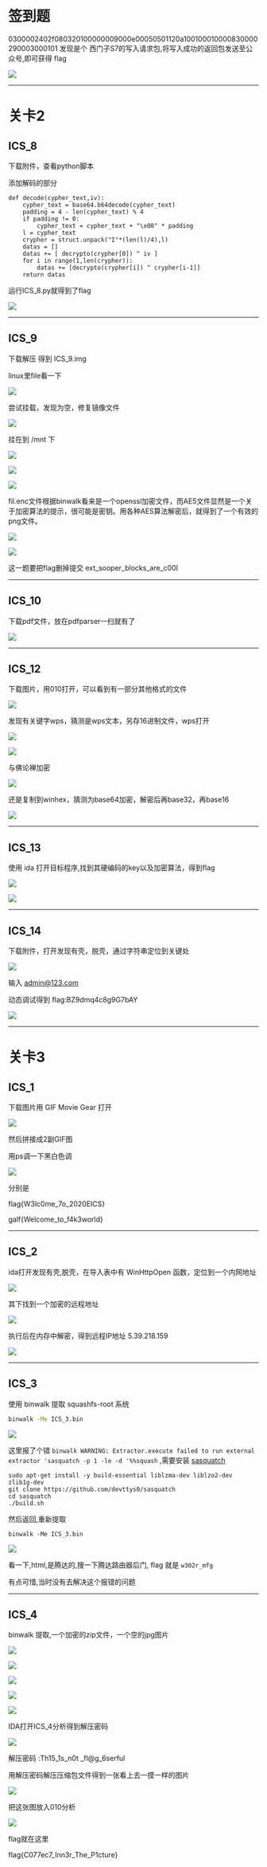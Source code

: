 # 签到题

0300002402f080320100000009000e00050501120a100100010000830000290003000101 发现是个 西门子S7的写入请求包,将写入成功的返回包发送至公众号,即可获得 flag

![](../../../../assets/img/Security/CTF/writeup/2020-9-中能融合杯工控CTF-writeup/1.png)

---

# 关卡2
## ICS_8

下载附件，查看python脚本

添加解码的部分

```plain
def decode(cypher_text,iv):
    cypher_text = base64.b64decode(cypher_text)
    padding = 4 - len(cypher_text) % 4
    if padding != 0:
        cypher_text = cypher_text + "\x00" * padding
    l = cypher_text
    crypher = struct.unpack("I"*(len(l)/4),l)
    datas = []
    datas += [ decrypto(crypher[0]) ^ iv ]
    for i in range(1,len(crypher)):
        datas += [decrypto(crypher[i]) ^ crypher[i-1]]
    return datas
```

运行ICS_8.py就得到了flag

![](../../../../assets/img/Security/CTF/writeup/2020-9-中能融合杯工控CTF-writeup/2.png)

---

## ICS_9

下载解压 得到 ICS_9.img

linux里file看一下

![](../../../../assets/img/Security/CTF/writeup/2020-9-中能融合杯工控CTF-writeup/3.png)

尝试挂载，发现为空，修复镜像文件

![](../../../../assets/img/Security/CTF/writeup/2020-9-中能融合杯工控CTF-writeup/4.png)

挂在到 /mnt 下

![](../../../../assets/img/Security/CTF/writeup/2020-9-中能融合杯工控CTF-writeup/5.png)

![](../../../../assets/img/Security/CTF/writeup/2020-9-中能融合杯工控CTF-writeup/6.png)

![](../../../../assets/img/Security/CTF/writeup/2020-9-中能融合杯工控CTF-writeup/7.png)

fil.enc文件根据binwalk看来是一个openssl加密文件，而AE5文件显然是一个关于加密算法的提示，很可能是密钥。用各种AES算法解密后，就得到了一个有效的png文件。

![](../../../../assets/img/Security/CTF/writeup/2020-9-中能融合杯工控CTF-writeup/8.png)

![](../../../../assets/img/Security/CTF/writeup/2020-9-中能融合杯工控CTF-writeup/9.png)

这一题要把flag删掉提交 ext_sooper_blocks_are_c00I

---

## ICS_10

下载pdf文件，放在pdfparser一扫就有了

![](../../../../assets/img/Security/CTF/writeup/2020-9-中能融合杯工控CTF-writeup/10.png)

---

## ICS_12

下载图片，用010打开，可以看到有一部分其他格式的文件

![](../../../../assets/img/Security/CTF/writeup/2020-9-中能融合杯工控CTF-writeup/11.png)

发现有关键字wps，猜测是wps文本，另存16进制文件，wps打开

![](../../../../assets/img/Security/CTF/writeup/2020-9-中能融合杯工控CTF-writeup/12.png)

![](../../../../assets/img/Security/CTF/writeup/2020-9-中能融合杯工控CTF-writeup/13.png)

与佛论禅加密

![](../../../../assets/img/Security/CTF/writeup/2020-9-中能融合杯工控CTF-writeup/14.png)

还是复制到winhex，猜测为base64加密，解密后再base32，再base16

![](../../../../assets/img/Security/CTF/writeup/2020-9-中能融合杯工控CTF-writeup/15.png)

---

## ICS_13

使用 ida 打开目标程序,找到其硬编码的key以及加密算法，得到flag

![](../../../../assets/img/Security/CTF/writeup/2020-9-中能融合杯工控CTF-writeup/16.png)


![](../../../../assets/img/Security/CTF/writeup/2020-9-中能融合杯工控CTF-writeup/17.png)

---

## ICS_14

下载附件，打开发现有壳，脱壳，通过字符串定位到关键处

![](../../../../assets/img/Security/CTF/writeup/2020-9-中能融合杯工控CTF-writeup/18.png)

输入 admin@123.com

动态调试得到 flag:BZ9dmq4c8g9G7bAY

![](../../../../assets/img/Security/CTF/writeup/2020-9-中能融合杯工控CTF-writeup/19.png)

---

# 关卡3

## ICS_1

下载图片用 GIF Movie Gear 打开

![](../../../../assets/img/Security/CTF/writeup/2020-9-中能融合杯工控CTF-writeup/20.png)

然后拼接成2副GIF图

用ps调一下黑白色调

![](../../../../assets/img/Security/CTF/writeup/2020-9-中能融合杯工控CTF-writeup/21.png)

分别是

flag{W3lc0me_7o_2020EICS}

galf{Welcome_to_f4k3world}

---

## ICS_2

ida打开发现有壳,脱壳，在导入表中有 WinHttpOpen 函数，定位到一个内网地址

![](../../../../assets/img/Security/CTF/writeup/2020-9-中能融合杯工控CTF-writeup/22.png)

其下找到一个加密的远程地址

![](../../../../assets/img/Security/CTF/writeup/2020-9-中能融合杯工控CTF-writeup/23.png)

执行后在内存中解密，得到远程IP地址 5.39.218.159

![](../../../../assets/img/Security/CTF/writeup/2020-9-中能融合杯工控CTF-writeup/24.png)

---

## ICS_3

使用 binwalk 提取 squashfs-root 系统
```bash
binwalk -Me ICS_3.bin
```

![](../../../../assets/img/Security/CTF/writeup/2020-9-中能融合杯工控CTF-writeup/33.png)

这里报了个错 `binwalk WARNING: Extractor.execute failed to run external extractor 'sasquatch -p 1 -le -d '%%squash` ,需要安装 [sasquatch](https://github.com/devttys0/sasquatch)
```
sudo apt-get install -y build-essential liblzma-dev liblzo2-dev zlib1g-dev
git clone https://github.com/devttys0/sasquatch
cd sasquatch
./build.sh
```

然后返回,重新提取
```
binwalk -Me ICS_3.bin
```

![](../../../../assets/img/Security/CTF/writeup/2020-9-中能融合杯工控CTF-writeup/34.png)

看一下,html,是腾达的,搜一下腾达路由器后门, flag 就是 `w302r_mfg`

有点可惜,当时没有去解决这个报错的问题

---

## ICS_4

binwalk 提取,一个加密的zip文件，一个空的jpg图片

![](../../../../assets/img/Security/CTF/writeup/2020-9-中能融合杯工控CTF-writeup/25.png)

![](../../../../assets/img/Security/CTF/writeup/2020-9-中能融合杯工控CTF-writeup/26.png)

![](../../../../assets/img/Security/CTF/writeup/2020-9-中能融合杯工控CTF-writeup/27.png)

![](../../../../assets/img/Security/CTF/writeup/2020-9-中能融合杯工控CTF-writeup/28.png)

![](../../../../assets/img/Security/CTF/writeup/2020-9-中能融合杯工控CTF-writeup/29.png)

IDA打开ICS_4分析得到解压密码

![](../../../../assets/img/Security/CTF/writeup/2020-9-中能融合杯工控CTF-writeup/30.png)

解压密码 :Th15_1s_n0t _fl@g_6serful

用解压密码解压压缩包文件得到一张看上去一摸一样的图片

![](../../../../assets/img/Security/CTF/writeup/2020-9-中能融合杯工控CTF-writeup/31.jpg)

把这张图放入010分析

![](../../../../assets/img/Security/CTF/writeup/2020-9-中能融合杯工控CTF-writeup/32.png)

flag就在这里

flag{C077ec7_Inn3r_The_P1cture}
